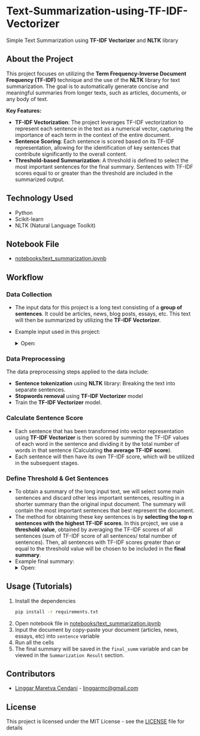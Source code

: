 # Text-Summarization-using-TF-IDF-Vectorizer
Simple Text Summarization using **TF-IDF Vectorizer** and **NLTK** library

## About the Project

This project focuses on utilizing the **Term Frequency-Inverse Document Frequency (TF-IDF)** technique and the use of the **NLTK** library  for text summarization. The goal is to automatically generate concise and meaningful summaries from longer texts, such as articles, documents, or any body of text.

**Key Features:**
 - **TF-IDF Vectorization**: The project leverages TF-IDF vectorization to represent each sentence in the text as a numerical vector, capturing the importance of each term in the context of the entire document.
 - **Sentence Scoring**: Each sentence is scored based on its TF-IDF representation, allowing for the identification of key sentences that contribute significantly to the overall content.
 - **Threshold-based Summarization**: A threshold is defined to select the most important sentences for the final summary. Sentences with TF-IDF scores equal to or greater than the threshold are included in the summarized output.

## Technology Used

  * Python
  * Scikit-learn
  * NLTK (Natural Language Toolkit)

## Notebook File
* [notebooks/text_summarization.ipynb](notebooks/text_summarization.ipynb)

## Workflow

### Data Collection
  - The input data for this project is a long text consisting of a **group of sentences**. It could be articles, news, blog posts, essays, etc. This text will then be summarized by utilizing the **TF-IDF Vectorizer**.
  - Example input used in this project:
    <details>
    <summary>Open:</summary>
    Manchester City makes history by winning Club World Cup
    
    Manchester City capped off its incredible year with yet another trophy, dismantling Fluminense 4-0 to win the Club World Cup on Friday.
    
    Having already won the Premier League, Champions League, FA Cup and Super Cup, Pep Guardiola’s side now boasts five trophies this calendar year, becoming the first English club to ever hold all those titles simultaneously.
    
    The final piece of the jigsaw came on a highly charged night in Saudi Arabia as Manchester City outclassed its Brazilian opponents.
    
    “We’ve shown over the past 12 months we are the best team in the world. Our results prove that and the consistency we have managed has been amazing,” club captain Kyle Walker said after the game, per Sky Sports.
    
    “To win these five trophies – for me, the five biggest prizes available to us – is incredible. I am so proud to have been a part of this and I can honestly say it’s an honour to play alongside these players. I couldn’t ask for better teammates.”
    
    It took just 40 seconds for Manchester City to take the lead.
    
    Brazilian left-back Marcelo miscued a pass in the opening exchanges which let Nathan Aké free to shoot from distance. The defender’s effort cannoned back off the post but forward Julián Álvarez was in the right place to turn the rebound into the net with his chest.
    
    City continued to look dangerous and doubled its lead before the break after Phil Foden’s attempted cross was deflected into his own net by Fluminense defender Nino.
    
    Foden then got on the scoresheet himself in the 72nd minute after a prodding home from close range.
    
    The rout was completed in the 88th minute when Álvarez capped off a brilliant performance with a clinical finish into the far corner.
    
    City’s defence was largely untested for during the game, underlining the team’s dominance during this unforgettable year.
    
    “As a manager it is what I am most proud of; that we are always there. No matter how much we win, no matter what trophies we lift, we are there again to fight for the next one,” City boss Guardiola said after the match, according to Sky Sports.
    
    “To win the Treble was truly special, but to win two more trophies and now hold these five major titles shows the unique mentality of this team, of the Club and its fans.
    
    “It is something no other English team has ever achieved, and we will always remember this incredible time we spent together.”
    
    The game ended in some unsavoury scenes as a scuffle broke out between players on the pitch after the final whistle, but the game will be remembered as yet another successful night for City.
    
    The champion heads back to England where it faces a tough title defence in the Premier League.
    
    It currently sits fourth in the table and will face Everton in its next fixture on Wednesday.
  </details> 

### Data Preprocessing
  The data preprocessing steps applied to the data include:
  - **Sentence tokenization** using **NLTK** library: Breaking the text into separate sentences.
  - **Stopwords removal** using **TF-IDF Vectorizer** model
  - Train the **TF-IDF Vectorizer** model.

### Calculate Sentence Score
  - Each sentence that has been transformed into vector representation using **TF-IDF Vectorizer** is then scored by summing the TF-IDF values of each word in the sentence and dividing it by the total number of words in that sentence (Calculating **the average TF-IDF score**).
  - Each sentence will then have its own TF-IDF score, which will be utilized in the subsequent stages.  

### Define Threshold & Get Sentences
  - To obtain a summary of the long input text, we will select some main sentences and discard other less important sentences, resulting in a shorter summary than the original input document. The summary will contain the most important sentences that best represent the document.
  - The method for obtaining these key sentences is by **selecting the top n sentences with the highest TF-IDF scores**. In this project, we use a **threshold value**, obtained by averaging the TF-IDF scores of all sentences (sum of TF-IDF score of all sentences/ total number of sentences). Then, all sentences with TF-IDF scores greater than or equal to the threshold value will be chosen to be included in the **final summary**.
  - Example final summary:
    <details>
    <summary>Open:</summary>
    “We’ve shown over the past 12 months we are the best team in the world. “To win these five trophies – for me, the five biggest prizes available to us – is incredible. I am so proud to have been a part of this and I can honestly say it’s an honour to play alongside these players. Foden then got on the scoresheet himself in the 72nd minute after a prodding home from close range. “As a manager it is what I am most proud of; that we are always there. The champion heads back to England where it faces a tough title defence in the Premier League. It currently sits fourth in the table and will face Everton in its next fixture on Wednesday.
    </details>

## Usage (Tutorials)

1. Install the dependencies
   ```sh
   pip install -r requirements.txt
   ```
2. Open notebook file in [notebooks/text_summarization.ipynb](notebooks/text_summarization.ipynb)
3. Input the document by copy-paste your document (articles, news, essays, etc) into `sentence` variable
4. Run all the cells
5. The final summary will be saved in the `final_summ` variable and can be viewed in the `Summarization Result` section.

## Contributors
* [Linggar Maretva Cendani](https://github.com/LinggarM) - [linggarmc@gmail.com](mailto:linggarmc@gmail.com)

## License
This project is licensed under the MIT License - see the [LICENSE](LICENSE) file for details
